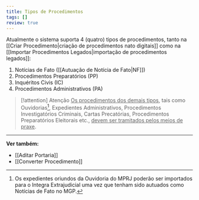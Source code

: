 ```yaml
---
title: Tipos de Procedimentos
tags: []
review: true
---
```

Atualmente o sistema suporta 4 (quatro) tipos de procedimentos, tanto na [[Criar Procedimento|criação de procedimentos nato digitais]] como na [[Importar Procedimentos Legados|importação de procedimentos legados]]:
1.	Notícias de Fato ([[Autuação de Notícia de Fato|NF]])
2.	Procedimentos Preparatórios (PP)
3.	Inquéritos Civis (IC)
4.	Procedimentos Administrativos (PA)

>[!attention] Atenção
><u>Os procedimentos dos demais tipos</u>, tais como Ouvidorias[^1], Expedientes Administrativos, Procedimentos Investigatórios Criminais, Cartas Precatórias, Procedimentos Preparatórios Eleitorais etc., <u>devem ser tramitados pelos meios de praxe</u>.

[^1]: Os expedientes oriundos da Ouvidoria do MPRJ poderão ser importados para o Integra Extrajudicial uma vez que tenham sido autuados como Notícias de Fato no MGP. 
___
**Ver também:** 
- [[Aditar Portaria]]
- [[Converter Procedimento]]
